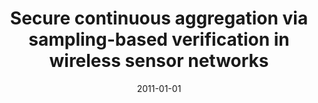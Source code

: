 ---
title: "Secure continuous aggregation via sampling-based verification in wireless sensor networks"
collection: publications
permalink: /publication/2011-01-01-Secure-continuous-aggregation-via-sampling-based-verification-in-wireless-sensor-networks
pubtype: conference
date: 2011-01-01
venue: 'In the proceedings of 2011 Proceedings IEEE INFOCOM'
authors:  Lei Yu,  Jianzhong Li,  Siyao Cheng,  Shuguang Xiong
citation: ' Lei Yu,  Jianzhong Li,  Siyao Cheng,  Shuguang Xiong, &quot;Secure continuous aggregation via sampling-based verification in wireless sensor networks.&quot; In the proceedings of 2011 Proceedings IEEE INFOCOM, 2011.'
---